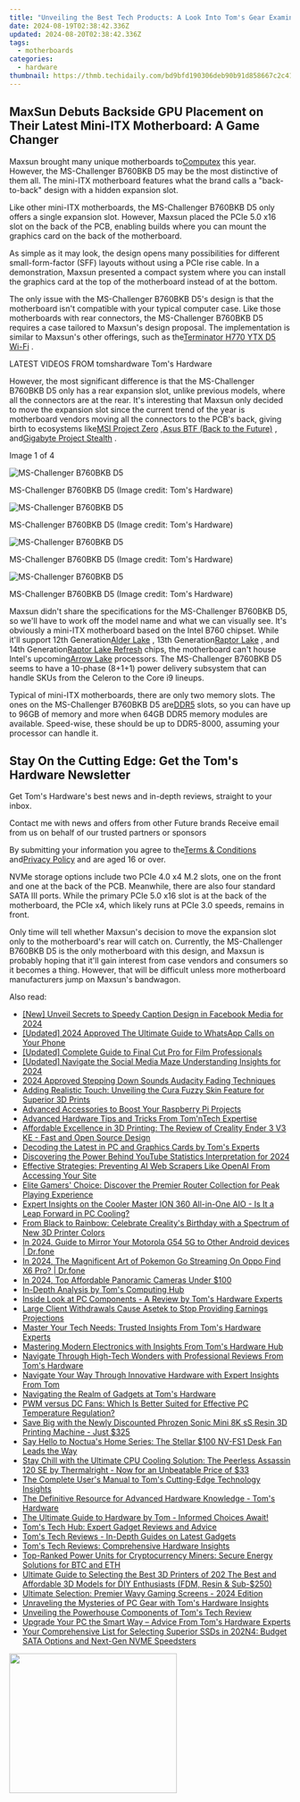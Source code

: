 ```yaml
---
title: "Unveiling the Best Tech Products: A Look Into Tom's Gear Examiner"
date: 2024-08-19T02:38:42.336Z
updated: 2024-08-20T02:38:42.336Z
tags:
  - motherboards
categories:
  - hardware
thumbnail: https://thmb.techidaily.com/bd9bfd190306deb90b91d858667c2c41b78982227d8d0c9a830c7fb7735e577b.jpg
---
```


## MaxSun Debuts Backside GPU Placement on Their Latest Mini-ITX Motherboard: A Game Changer

Maxsun brought many unique motherboards to[Computex](https://tools.techidaily.com) this year. However, the MS-Challenger B760BKB D5 may be the most distinctive of them all. The mini-ITX motherboard features what the brand calls a "back-to-back" design with a hidden expansion slot.

 Like other mini-ITX motherboards, the MS-Challenger B760BKB D5 only offers a single expansion slot. However, Maxsun placed the PCIe 5.0 x16 slot on the back of the PCB, enabling builds where you can mount the graphics card on the back of the motherboard.

 As simple as it may look, the design opens many possibilities for different small-form-factor (SFF) layouts without using a PCIe rise cable. In a demonstration, Maxsun presented a compact system where you can install the graphics card at the top of the motherboard instead of at the bottom.

 The only issue with the MS-Challenger B760BKB D5's design is that the motherboard isn't compatible with your typical computer case. Like those motherboards with rear connectors, the MS-Challenger B760BKB D5 requires a case tailored to Maxsun's design proposal. The implementation is similar to Maxsun's other offerings, such as the[Terminator H770 YTX D5 Wi-Fi](https://tools.techidaily.com) .

 LATEST VIDEOS FROM tomshardware Tom's Hardware

 However, the most significant difference is that the MS-Challenger B760BKB D5 only has a rear expansion slot, unlike previous models, where all the connectors are at the rear. It's interesting that Maxsun only decided to move the expansion slot since the current trend of the year is motherboard vendors moving all the connectors to the PCB's back, giving birth to ecosystems like[MSI Project Zero](https://tools.techidaily.com) ,[Asus BTF (Back to the Future)](https://www.tomshardware.com/pc-components/motherboards/asus-btf-gpus-and-motherboards) , and[Gigabyte Project Stealth](https://tools.techidaily.com) .

 Image 1 of 4

![MS-Challenger B760BKB D5](https://vanilla.futurecdn.net/cyclingnews/media/img/missing-image.svg)

 MS-Challenger B760BKB D5  (Image credit: Tom's Hardware)

![MS-Challenger B760BKB D5](https://vanilla.futurecdn.net/cyclingnews/media/img/missing-image.svg)

 MS-Challenger B760BKB D5  (Image credit: Tom's Hardware)

![MS-Challenger B760BKB D5](https://vanilla.futurecdn.net/cyclingnews/media/img/missing-image.svg)

 MS-Challenger B760BKB D5  (Image credit: Tom's Hardware)

![MS-Challenger B760BKB D5](https://vanilla.futurecdn.net/cyclingnews/media/img/missing-image.svg)

 MS-Challenger B760BKB D5  (Image credit: Tom's Hardware)

 Maxsun didn't share the specifications for the MS-Challenger B760BKB D5, so we'll have to work off the model name and what we can visually see. It's obviously a mini-ITX motherboard based on the Intel B760 chipset. While it'll support 12th Generation[Alder Lake](https://tools.techidaily.com) , 13th Generation[Raptor Lake](https://tools.techidaily.com) , and 14th Generation[Raptor Lake Refresh](https://tools.techidaily.com) chips, the motherboard can't house Intel's upcoming[Arrow Lake](https://tools.techidaily.com) processors. The MS-Challenger B760BKB D5 seems to have a 10-phase (8+1+1) power delivery subsystem that can handle SKUs from the Celeron to the Core i9 lineups.

 Typical of mini-ITX motherboards, there are only two memory slots. The ones on the MS-Challenger B760BKB D5 are[DDR5](https://tools.techidaily.com) slots, so you can have up to 96GB of memory and more when 64GB DDR5 memory modules are available. Speed-wise, these should be up to DDR5-8000, assuming your processor can handle it.

## Stay On the Cutting Edge: Get the Tom's Hardware Newsletter

 Get Tom's Hardware's best news and in-depth reviews, straight to your inbox.

 Contact me with news and offers from other Future brands  Receive email from us on behalf of our trusted partners or sponsors

 By submitting your information you agree to the[Terms & Conditions](https://futureplc.com/terms-conditions/) and[Privacy Policy](https://futureplc.com/privacy-policy/) and are aged 16 or over.

 NVMe storage options include two PCIe 4.0 x4 M.2 slots, one on the front and one at the back of the PCB. Meanwhile, there are also four standard SATA III ports. While the primary PCIe 5.0 x16 slot is at the back of the motherboard, the PCIe x4, which likely runs at PCIe 3.0 speeds, remains in front.

 Only time will tell whether Maxsun's decision to move the expansion slot only to the motherboard's rear will catch on. Currently, the MS-Challenger B760BKB D5 is the only motherboard with this design, and Maxsun is probably hoping that it'll gain interest from case vendors and consumers so it becomes a thing. However, that will be difficult unless more motherboard manufacturers jump on Maxsun's bandwagon.

<ins class="adsbygoogle"
     style="display:block"
     data-ad-format="autorelaxed"
     data-ad-client="ca-pub-7571918770474297"
     data-ad-slot="1223367746"></ins>



<ins class="adsbygoogle"
     style="display:block"
     data-ad-client="ca-pub-7571918770474297"
     data-ad-slot="8358498916"
     data-ad-format="auto"
     data-full-width-responsive="true"></ins>

<span class="atpl-alsoreadstyle">Also read:</span>
<div><ul>
<li><a href="https://facebook-clips.techidaily.com/new-unveil-secrets-to-speedy-caption-design-in-facebook-media-for-2024/"><u>[New] Unveil Secrets to Speedy Caption Design in Facebook Media for 2024</u></a></li>
<li><a href="https://screen-mirroring-recording.techidaily.com/updated-2024-approved-the-ultimate-guide-to-whatsapp-calls-on-your-phone/"><u>[Updated] 2024 Approved  The Ultimate Guide to WhatsApp Calls on Your Phone</u></a></li>
<li><a href="https://extra-lessons.techidaily.com/updated-complete-guide-to-final-cut-pro-for-film-professionals/"><u>[Updated] Complete Guide to Final Cut Pro for Film Professionals</u></a></li>
<li><a href="https://facebook-video-recording.techidaily.com/updated-navigate-the-social-media-maze-understanding-insights-for-2024/"><u>[Updated] Navigate the Social Media Maze  Understanding Insights for 2024</u></a></li>
<li><a href="https://extra-guidance.techidaily.com/2024-approved-stepping-down-sounds-audacity-fading-techniques/"><u>2024 Approved  Stepping Down Sounds  Audacity Fading Techniques</u></a></li>
<li><a href="https://hardware-tips.techidaily.com/adding-realistic-touch-unveiling-the-cura-fuzzy-skin-feature-for-superior-3d-prints/"><u>Adding Realistic Touch: Unveiling the Cura Fuzzy Skin Feature for Superior 3D Prints</u></a></li>
<li><a href="https://hardware-tips.techidaily.com/advanced-accessories-to-boost-your-raspberry-pi-projects/"><u>Advanced Accessories to Boost Your Raspberry Pi Projects</u></a></li>
<li><a href="https://hardware-tips.techidaily.com/advanced-hardware-tips-and-tricks-from-tomntech-expertise/"><u>Advanced Hardware Tips and Tricks From Tom'nTech Expertise</u></a></li>
<li><a href="https://hardware-tips.techidaily.com/affordable-excellence-in-3d-printing-the-review-of-creality-ender-3-v3-ke-fast-and-open-source-design/"><u>Affordable Excellence in 3D Printing: The Review of Creality Ender 3 V3 KE - Fast and Open Source Design</u></a></li>
<li><a href="https://hardware-tips.techidaily.com/decoding-the-latest-in-pc-and-graphics-cards-by-toms-experts/"><u>Decoding the Latest in PC and Graphics Cards by Tom's Experts</u></a></li>
<li><a href="https://youtube-videos.techidaily.com/discovering-the-power-behind-youtube-statistics-interpretation-for-2024/"><u>Discovering the Power Behind YouTube Statistics Interpretation for 2024</u></a></li>
<li><a href="https://tech-revival.techidaily.com/effective-strategies-preventing-ai-web-scrapers-like-openai-from-accessing-your-site/"><u>Effective Strategies: Preventing AI Web Scrapers Like OpenAI From Accessing Your Site</u></a></li>
<li><a href="https://hardware-tips.techidaily.com/elite-gamers-choice-discover-the-premier-router-collection-for-peak-playing-experience/"><u>Elite Gamers' Choice: Discover the Premier Router Collection for Peak Playing Experience</u></a></li>
<li><a href="https://hardware-tips.techidaily.com/expert-insights-on-the-cooler-master-ion-360-all-in-one-aio-is-it-a-leap-forward-in-pc-cooling/"><u>Expert Insights on the Cooler Master ION 360 All-in-One AIO - Is It a Leap Forward in PC Cooling?</u></a></li>
<li><a href="https://hardware-tips.techidaily.com/from-black-to-rainbow-celebrate-crealitys-birthday-with-a-spectrum-of-new-3d-printer-colors/"><u>From Black to Rainbow: Celebrate Creality's Birthday with a Spectrum of New 3D Printer Colors</u></a></li>
<li><a href="https://screen-mirror.techidaily.com/in-2024-guide-to-mirror-your-motorola-g54-5g-to-other-android-devices-drfone-by-drfone-android/"><u>In 2024, Guide to Mirror Your Motorola G54 5G to Other Android devices | Dr.fone</u></a></li>
<li><a href="https://android-pokemon-go.techidaily.com/in-2024-the-magnificent-art-of-pokemon-go-streaming-on-oppo-find-x6-pro-drfone-by-drfone-virtual-android/"><u>In 2024, The Magnificent Art of Pokemon Go Streaming On Oppo Find X6 Pro? | Dr.fone</u></a></li>
<li><a href="https://some-approaches.techidaily.com/in-2024-top-affordable-panoramic-cameras-under-100/"><u>In 2024, Top Affordable Panoramic Cameras Under $100</u></a></li>
<li><a href="https://hardware-tips.techidaily.com/in-depth-analysis-by-toms-computing-hub/"><u>In-Depth Analysis by Tom's Computing Hub</u></a></li>
<li><a href="https://hardware-tips.techidaily.com/inside-look-at-pc-components-a-review-by-toms-hardware-experts/"><u>Inside Look at PC Components - A Review by Tom's Hardware Experts</u></a></li>
<li><a href="https://hardware-tips.techidaily.com/large-client-withdrawals-cause-asetek-to-stop-providing-earnings-projections/"><u>Large Client Withdrawals Cause Asetek to Stop Providing Earnings Projections</u></a></li>
<li><a href="https://hardware-tips.techidaily.com/master-your-tech-needs-trusted-insights-from-toms-hardware-experts/"><u>Master Your Tech Needs: Trusted Insights From Tom's Hardware Experts</u></a></li>
<li><a href="https://hardware-tips.techidaily.com/mastering-modern-electronics-with-insights-from-toms-hardware-hub/"><u>Mastering Modern Electronics with Insights From Tom's Hardware Hub</u></a></li>
<li><a href="https://hardware-tips.techidaily.com/navigate-through-high-tech-wonders-with-professional-reviews-from-toms-hardware/"><u>Navigate Through High-Tech Wonders with Professional Reviews From Tom's Hardware</u></a></li>
<li><a href="https://hardware-tips.techidaily.com/navigate-your-way-through-innovative-hardware-with-expert-insights-from-tom/"><u>Navigate Your Way Through Innovative Hardware with Expert Insights From Tom</u></a></li>
<li><a href="https://hardware-tips.techidaily.com/navigating-the-realm-of-gadgets-at-toms-hardware/"><u>Navigating the Realm of Gadgets at Tom's Hardware</u></a></li>
<li><a href="https://hardware-tips.techidaily.com/pwm-versus-dc-fans-which-is-better-suited-for-effective-pc-temperature-regulation/"><u>PWM versus DC Fans: Which Is Better Suited for Effective PC Temperature Regulation?</u></a></li>
<li><a href="https://hardware-tips.techidaily.com/1723125181503-save-big-with-the-newly-discounted-phrozen-sonic-mini-8k-ss-resin-3d-printing-machine-just-325/"><u>Save Big with the Newly Discounted Phrozen Sonic Mini 8K sS Resin 3D Printing Machine - Just $325</u></a></li>
<li><a href="https://hardware-tips.techidaily.com/say-hello-to-noctuas-home-series-the-stellar-100-nv-fs1-desk-fan-leads-the-way/"><u>Say Hello to Noctua's Home Series: The Stellar $100 NV-FS1 Desk Fan Leads the Way</u></a></li>
<li><a href="https://hardware-tips.techidaily.com/stay-chill-with-the-ultimate-cpu-cooling-solution-the-peerless-assassin-120-se-by-thermalright-now-for-an-unbeatable-price-of-33/"><u>Stay Chill with the Ultimate CPU Cooling Solution: The Peerless Assassin 120 SE by Thermalright - Now for an Unbeatable Price of $33</u></a></li>
<li><a href="https://hardware-tips.techidaily.com/the-complete-users-manual-to-toms-cutting-edge-technology-insights/"><u>The Complete User's Manual to Tom's Cutting-Edge Technology Insights</u></a></li>
<li><a href="https://hardware-tips.techidaily.com/the-definitive-resource-for-advanced-hardware-knowledge-toms-hardware/"><u>The Definitive Resource for Advanced Hardware Knowledge - Tom's Hardware</u></a></li>
<li><a href="https://hardware-tips.techidaily.com/the-ultimate-guide-to-hardware-by-tom-informed-choices-await/"><u>The Ultimate Guide to Hardware by Tom - Informed Choices Await!</u></a></li>
<li><a href="https://hardware-tips.techidaily.com/toms-tech-hub-expert-gadget-reviews-and-advice/"><u>Tom's Tech Hub: Expert Gadget Reviews and Advice</u></a></li>
<li><a href="https://hardware-tips.techidaily.com/toms-tech-reviews-in-depth-guides-on-latest-gadgets/"><u>Tom's Tech Reviews - In-Depth Guides on Latest Gadgets</u></a></li>
<li><a href="https://hardware-tips.techidaily.com/toms-tech-reviews-comprehensive-hardware-insights/"><u>Tom's Tech Reviews: Comprehensive Hardware Insights</u></a></li>
<li><a href="https://hardware-tips.techidaily.com/top-ranked-power-units-for-cryptocurrency-miners-secure-energy-solutions-for-btc-and-eth/"><u>Top-Ranked Power Units for Cryptocurrency Miners: Secure Energy Solutions for BTC and ETH</u></a></li>
<li><a href="https://hardware-tips.techidaily.com/ultimate-guide-to-selecting-the-best-3d-printers-of-202-the-best-and-affordable-3d-models-for-diy-enthusiasts-fdm-resin-and-sub-250/"><u>Ultimate Guide to Selecting the Best 3D Printers of 202 The Best and Affordable 3D Models for DIY Enthusiasts (FDM, Resin & Sub-$250)</u></a></li>
<li><a href="https://hardware-tips.techidaily.com/ultimate-selection-premier-wavy-gaming-screens-2024-edition/"><u>Ultimate Selection: Premier Wavy Gaming Screens - 2024 Edition</u></a></li>
<li><a href="https://hardware-tips.techidaily.com/unraveling-the-mysteries-of-pc-gear-with-toms-hardware-insights/"><u>Unraveling the Mysteries of PC Gear with Tom's Hardware Insights</u></a></li>
<li><a href="https://hardware-tips.techidaily.com/unveiling-the-powerhouse-components-of-toms-tech-review/"><u>Unveiling the Powerhouse Components of Tom's Tech Review</u></a></li>
<li><a href="https://hardware-tips.techidaily.com/upgrade-your-pc-the-smart-way-advice-from-toms-hardware-experts/"><u>Upgrade Your PC the Smart Way – Advice From Tom's Hardware Experts</u></a></li>
<li><a href="https://hardware-tips.techidaily.com/your-comprehensive-list-for-selecting-superior-ssds-in-202n4-budget-sata-options-and-next-gen-nvme-speedsters/"><u>Your Comprehensive List for Selecting Superior SSDs in 202N4: Budget SATA Options and Next-Gen NVME Speedsters</u></a></li>
</ul></div>

<!-- affiliate ads begin -->
<a href="https://homestyler.sjv.io/c/5597632/2044747/22993" target="_top" id="2044747"><img src="//a.impactradius-go.com/display-ad/22993-2044747" border="0" alt="" width="300" height="250"/></a><img height="0" width="0" src="https://imp.pxf.io/i/5597632/2044747/22993" style="position:absolute;visibility:hidden;" border="0" />
<!-- affiliate ads end -->